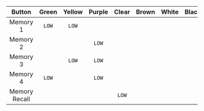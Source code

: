 **Button**|**Green**|**Yellow**|**Purple**|**Clear**|**Brown**|**White**|**Black**|**Red**
:-----:|:-----:|:-----:|:-----:|:-----:|:-----:|:-----:|:-----:|:-----:
Memory 1|`LOW`|`LOW`| | | | | |
Memory 2| | |`LOW`| | | | |
Memory 3| |`LOW`|`LOW`| | | | |
Memory 4|`LOW`| |`LOW`| | | | |
Memory Recall| | | |`LOW`| | | |

